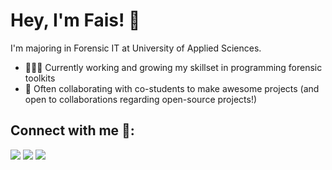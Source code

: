 ﻿# Hey, I'm Fais! 👋

I'm majoring in Forensic IT at University of Applied Sciences.
- 👨🏽‍💻 Currently working and growing my skillset in programming forensic toolkits
- 🤝 Often collaborating with co-students to make awesome projects (and open to collaborations regarding open-source projects!)

## Connect with me 🤝:

<p align = "center">

[<img src="https://img.shields.io/badge/twitter-%231DA1F2.svg?&style=for-the-badge&logo=twitter&logoColor=white&color=black" />](https://twitter.com/Faissal0071) 
[<img src="https://img.shields.io/badge/LinkedIn-%2312100E.svg?&style=for-the-badge&logo=linkedin&logoColor=white&color=black" />](https://linkedin.com/in/faissalassakkach)
[<img src="https://img.shields.io/badge/Discord-%2312100E.svg?&style=for-the-badge&logo=discord&logoColor=white&color=black" />](https://discords.com/bio/p/faisouq)
</p>

